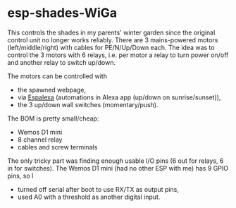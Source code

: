 # esp-shades-WiGa

This controls the shades in my parents' winter garden since the original control unit no longer works reliably.
There are 3 mains-powered motors (left/middle/right) with cables for PE/N/Up/Down each.
The idea was to control the 3 motors with 6 relays, i.e. per motor a relay to turn power on/off and another relay to switch up/down.

The motors can be controlled with
- the spawned webpage,
- via [Espalexa](https://github.com/Aircoookie/Espalexa) (automations in Alexa app (up/down on sunrise/sunset)),
- the 3 up/down wall switches (momentary/push).

The BOM is pretty small/cheap:
- Wemos D1 mini
- 8 channel relay
- cables and screw terminals

The only tricky part was finding enough usable I/O pins (6 out for relays, 6 in for switches).
The Wemos D1 mini (had no other ESP with me) has 9 GPIO pins, so I
- turned off serial after boot to use RX/TX as output pins,
- used A0 with a threshold as another digital input.
